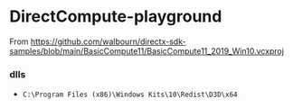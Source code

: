 DirectCompute-playground
=========================
From https://github.com/walbourn/directx-sdk-samples/blob/main/BasicCompute11/BasicCompute11_2019_Win10.vcxproj

### dlls
- `C:\Program Files (x86)\Windows Kits\10\Redist\D3D\x64`
